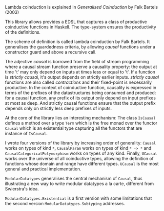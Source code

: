 Lambda coinduction is explained in _Generalised Coinduction_ by Falk Bartels (2003)

This library allows provides a EDSL that captures a class of
productive coinductive functions in Haskell. The type-system
ensures the productivity of the definitions.

The scheme of definition is called lambda coinduction by Falk
Bartels.  It generalises the guardedness criteria, by
allowing _causal_ functions under a constructor guard and
above a recursive call.

The adjective _causal_ is borrowed from the field of stream
programming where a causal stream function preserve a
causality property: the output at time 't' may only depend on
inputs at times less or equal to 't'. If a function is
_strictly causal_, it's output depends on strictly earlier
inputs. _strictly causal_ functions are also called
_contractions_ and their fixed-point is necessarily
productive.  In the context of coinductive function,
causality is expressed in terms of the prefixes of the
datastructures being consumed and produced: for a causal
function, any prefix of its output only depend on input
prefixes at most as deep. And strictly causal functions
ensure that the output prefix depends only on strictly less
deep prefixes of inputs.

At the core of the library lies an interesting mechanism: The
class `IsCausal` defines a method over a type `Term` which is
the free monad over the functor `Causal` which is an
existential type capturing all the functors that are instance
of `IsCausal`.

I wrote four versions of the library by increasing order of
generality: `Causal` works on types of kind `*`,
`CausalParam` works on types of kind `* -> *` and
`CausalCategoricalPolymorphism` works on types of any kind.
Finally, `UCausal` works over the universe of all coinductive
types, allowing the definition of functions whose domain and
range have different types. `UCausal` is the most general and
practical implementation.

`ModularDatatypes`
generalises the central mechanism of `Causal`, thus
illustrating a new way to write modular datatypes a la
carte, different from Swierstra's idea.

`ModularDatatypes.Existential` is a first version with some
limitations that the second version
`ModularDatatypes.Subtyping` addresses.
